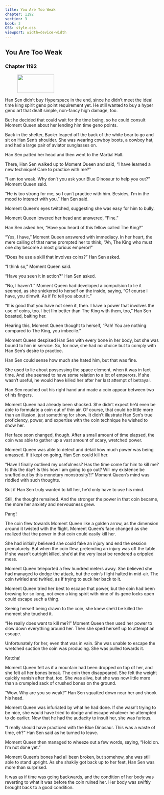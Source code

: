 ```yaml
---
title: You Are Too Weak
chapter: 1192
section: 3
book: 3
CSS: style.css
viewport: width=device-width
---
```


## You Are Too Weak

### Chapter 1192

<figure>
	<img src="../Images/gem.gif" alt="" id="gem" width="120" height="60" />
</figure>

Han Sen didn’t buy Hyperspace in the end, since he didn’t meet the ideal time king spirit geno point requirement yet. He still wanted to buy a hyper geno art that dealt simple, non-fancy high damage, too.

But he decided that could wait for the time being, so he could consult Moment Queen about her lending him time geno points.

Back in the shelter, Bao’er leaped off the back of the white bear to go and sit on Han Sen’s shoulder. She was wearing cowboy boots, a cowboy hat, and had a large pair of aviator sunglasses on.

Han Sen patted her head and then went to the Martial Hall.

There, Han Sen walked up to Moment Queen and said, “I have learned a new technique! Care to practice with me?”

“I am too weak. Why don’t you ask your Blue Dinosaur to help you out?” Moment Queen said.

“He is too strong for me, so I can’t practice with him. Besides, I’m in the mood to interact with you,” Han Sen said.

Moment Queen’s eyes twitched, suggesting she was easy for him to bully.

Moment Queen lowered her head and answered, “Fine.”

Han Sen asked her, “Have you heard of this fellow called The King?”

“Yes, I have,” Moment Queen answered with immediacy. In her heart, the mere calling of that name prompted her to think, “Ah, The King who must one day become a most glorious emperor!”

“Does he use a skill that involves coins?” Han Sen asked.

“I think so,” Moment Queen said.

“Have you seen it in action?” Han Sen asked.

“No, I haven’t.” Moment Queen had developed a compulsion to lie it seemed, as she snickered to herself on the inside, saying, “Of course I have, you dimwit. As if I’d tell you about it.”

“It is good that you have not seen it, then. I have a power that involves the use of coins, too. I bet I’m better than The King with them, too,” Han Sen boasted, baiting her.

Hearing this, Moment Queen thought to herself, “Pah! You are nothing compared to The King, you imbecile.”

Moment Queen despised Han Sen with every bone in her body, but she was bound to him in service. So, for now, she had no choice but to comply with Han Sen’s desire to practice.

Han Sen could sense how much she hated him, but that was fine.

She used to lie about possessing the space element, when it was in fact time. And she seemed to have some relation to a lot of emperors. If she wasn’t useful, he would have killed her after her last attempt of betrayal.

Han Sen reached out his right hand and made a coin appear between two of his fingers.

Moment Queen had already been shocked. She didn’t expect he’d even be able to formulate a coin out of thin air. Of course, that could be little more than an illusion, just something for show. It didn’t illustrate Han Sen’s true proficiency, power, and expertise with the coin technique he wished to show her.

Her face soon changed, though. After a small amount of time elapsed, the coin was able to gather up a vast amount of scary, wretched power.

Moment Queen was able to detect and detail how much power was being amassed. If it kept on going, Han Sen could kill her.

“Have I finally outlived my usefulness? Has the time come for him to kill me? Is this the day? Is this how I am going to go out? Will my existence be snuffed out by this monetary monstrosity?!” Moment Queen’s mind was riddled with such thoughts.

But if Han Sen truly wanted to kill her, he’d only have to use his mind.

Still, the thought remained. And the stronger the power in that coin became, the more her anxiety and nervousness grew.

Pang!

The coin flew towards Moment Queen like a golden arrow, as the dimension around it twisted with the flight. Moment Queen’s face changed as she realized that the power in that coin could easily kill her.

She had initially believed she could fake an injury and end the session prematurely. But when the coin flew, pretending an injury was off the table. If she wasn’t outright killed, she’d at the very least be rendered a crippled mess.

Moment Queen teleported a few hundred meters away. She believed she had managed to dodge the attack, but the coin’s flight halted in mid-air. The coin twirled and twirled, as if trying to suck her back to it.

Moment Queen tried her best to escape that power, but the coin had been brewing for so long, not even a king spirit with nine of its gene locks open could escape such a thing.

Seeing herself being drawn to the coin, she knew she’d be killed the moment she touched it.

“He really does want to kill me?!” Moment Queen then used her power to slow down everything around her. Then she sped herself up to attempt an escape.

Unfortunately for her, even that was in vain. She was unable to escape the wretched suction the coin was producing. She was pulled towards it.

Katcha!

Moment Queen felt as if a mountain had been dropped on top of her, and she felt all her bones break. The coin then disappeared. She felt the weight quickly vanish after that, too. She was alive, but she was now little more than a crumpled sack of crushed bones on the ground.

“Wow. Why are you so weak?” Han Sen squatted down near her and shook his head.

Moment Queen was infuriated by what he had done. If she wasn’t trying to be nice, she would have tried to dodge and escape whatever he attempted to do earlier. Now that he had the audacity to insult her, she was furious.

“I really should have practiced with the Blue Dinosaur. This was a waste of time, eh?” Han Sen said as he turned to leave.

Moment Queen then managed to wheeze out a few words, saying, “Hold on. I’m not done yet.”

Moment Queen’s bones had all been broken, but somehow, she was still able to stand upright. As she shakily got back up to her feet, Han Sen was more than surprised.

It was as if time was going backwards, and the condition of her body was reverting to what it was before the coin ruined her. Her body was swiftly brought back to a good condition.